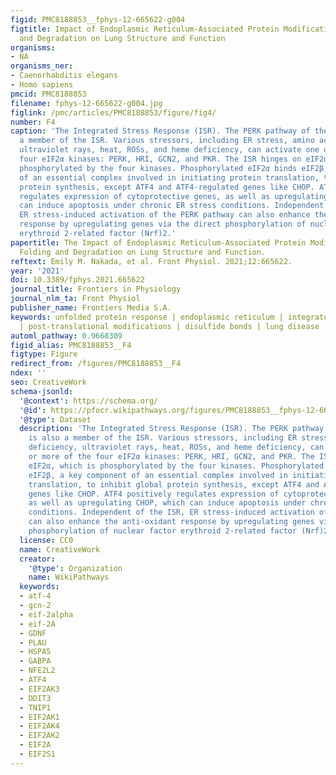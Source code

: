```yaml
---
figid: PMC8188853__fphys-12-665622-g004
figtitle: Impact of Endoplasmic Reticulum-Associated Protein Modifications, Folding
  and Degradation on Lung Structure and Function
organisms:
- NA
organisms_ner:
- Caenorhabditis elegans
- Homo sapiens
pmcid: PMC8188853
filename: fphys-12-665622-g004.jpg
figlink: /pmc/articles/PMC8188853/figure/fig4/
number: F4
caption: 'The Integrated Stress Response (ISR). The PERK pathway of the UPR is also
  a member of the ISR. Various stressors, including ER stress, amino acid deficiency,
  ultraviolet rays, heat, ROSs, and heme deficiency, can activate one or more of the
  four eIF2α kinases: PERK, HRI, GCN2, and PKR. The ISR hinges on eIF2α, which is
  phosphorylated by the four kinases. Phosphorylated eIF2α binds eIF2β, a key component
  of an essential complex involved in initiating protein translation, to inhibit global
  protein synthesis, except ATF4 and ATF4-regulated genes like CHOP. ATF4 positively
  regulates expression of cytoprotective genes, as well as upregulating CHOP, which
  can induce apoptosis under chronic ER stress conditions. Independent of the ISR,
  ER stress-induced activation of the PERK pathway can also enhance the anti-oxidant
  response by upregulating genes via the direct phosphorylation of nuclear factor
  erythroid 2-related factor (Nrf)2.'
papertitle: The Impact of Endoplasmic Reticulum-Associated Protein Modifications,
  Folding and Degradation on Lung Structure and Function.
reftext: Emily M. Nakada, et al. Front Physiol. 2021;12:665622.
year: '2021'
doi: 10.3389/fphys.2021.665622
journal_title: Frontiers in Physiology
journal_nlm_ta: Front Physiol
publisher_name: Frontiers Media S.A.
keywords: unfolded protein response | endoplasmic reticulum | integrated stress response
  | post-translational modifications | disulfide bonds | lung disease | lung function
automl_pathway: 0.9668309
figid_alias: PMC8188853__F4
figtype: Figure
redirect_from: /figures/PMC8188853__F4
ndex: ''
seo: CreativeWork
schema-jsonld:
  '@context': https://schema.org/
  '@id': https://pfocr.wikipathways.org/figures/PMC8188853__fphys-12-665622-g004.html
  '@type': Dataset
  description: 'The Integrated Stress Response (ISR). The PERK pathway of the UPR
    is also a member of the ISR. Various stressors, including ER stress, amino acid
    deficiency, ultraviolet rays, heat, ROSs, and heme deficiency, can activate one
    or more of the four eIF2α kinases: PERK, HRI, GCN2, and PKR. The ISR hinges on
    eIF2α, which is phosphorylated by the four kinases. Phosphorylated eIF2α binds
    eIF2β, a key component of an essential complex involved in initiating protein
    translation, to inhibit global protein synthesis, except ATF4 and ATF4-regulated
    genes like CHOP. ATF4 positively regulates expression of cytoprotective genes,
    as well as upregulating CHOP, which can induce apoptosis under chronic ER stress
    conditions. Independent of the ISR, ER stress-induced activation of the PERK pathway
    can also enhance the anti-oxidant response by upregulating genes via the direct
    phosphorylation of nuclear factor erythroid 2-related factor (Nrf)2.'
  license: CC0
  name: CreativeWork
  creator:
    '@type': Organization
    name: WikiPathways
  keywords:
  - atf-4
  - gcn-2
  - eif-2alpha
  - eif-2A
  - GDNF
  - PLAU
  - HSPA5
  - GABPA
  - NFE2L2
  - ATF4
  - EIF2AK3
  - DDIT3
  - TNIP1
  - EIF2AK1
  - EIF2AK4
  - EIF2AK2
  - EIF2A
  - EIF2S1
---
```

